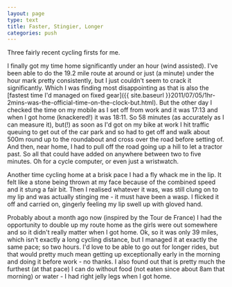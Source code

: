```yaml
---
layout: page
type: text
title: Faster, Stingier, Longer
categories: push
---
```

Three fairly recent cycling firsts for me.

I finally got my time home significantly under an hour (wind assisted). I've been able to do the 19.2 mile route at around or just (a minute) under the hour mark pretty consistently, but I just couldn't seem to crack it significantly. Which I was finding most disappointing as that is also the [fastest time I'd managed on fixed gear]({{ site.baseurl }}2011/07/05/1hr-2mins-was-the-official-time-on-the-clock-but.html). But the other day I checked the time on my mobile as I set off from work and it was 17:13 and when I got home (knackered!) it was 18:11. So 58 minutes (as accurately as I can measure it), but(!) as soon as I'd got on my bike at work I hit traffic queuing to get out of the car park and so had to get off and walk about 500m round up to the roundabout and cross over the road before setting of. And then, near home, I had to pull off the road going up a hill to let a tractor past. So all that could have added on anywhere between two to five minutes. Oh for a cycle computer, or even just a wristwatch. 

Another time cycling home at a brisk pace I had a fly whack me in the lip. It felt like a stone being thrown at my face because of the combined speed and it stung a fair bit. Then I realised whatever it was, was still clung on to my lip and was actually stinging me - it must have been a wasp. I flicked it off and carried on, gingerly feeling my lip swell up with gloved hand.

Probably about a month ago now (inspired by the Tour de France) I had the opportunity to double up my route home as the girls were out somewhere and so it didn't really matter when I got home. Ok, so it was only 39 miles, which isn't exactly a long cycling distance, but I managed it at exactly the same pace; so two hours. I'd love to be able to go out for longer rides, but that would pretty much mean getting up exceptionally early in the morning and doing it before work - no thanks. I also found out that is pretty much the furthest (at that pace) I can do without food (not eaten since about 8am that morning) or water - I had right jelly legs when I got home.
